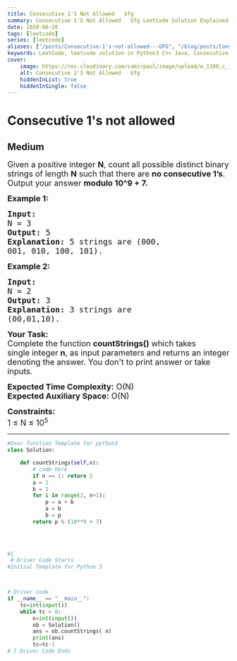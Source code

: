```yaml
---
title: Consecutive 1'S Not Allowed   Gfg
summary: Consecutive 1'S Not Allowed   Gfg LeetCode Solution Explained
date: 2020-06-20
tags: [leetcode]
series: [leetcode]
aliases: ["/posts/Consecutive-1's-not-allowed---GFG", "/blog/posts/Consecutive-1's-not-allowed---GFG", "/Consecutive-1's-not-allowed---GFG"]
keywords: LeetCode, leetcode solution in Python3 C++ Java, Consecutive 1's not allowed - GFG solution
cover:
    image: https://res.cloudinary.com/samirpaul/image/upload/w_1100,c_fit,co_rgb:FFFFFF,l_text:Arial_70_bold:Consecutive 1'S Not Allowed   Gfg/problem-solving.webp
    alt: Consecutive 1'S Not Allowed   Gfg
    hiddenInList: true
    hiddenInSingle: false
---
```



# Consecutive 1's not allowed
## Medium
<div class="problems_problem_content__Xm_eO"><p><span style="font-size:18px">Given a positive integer <strong>N</strong>, count all possible distinct binary strings of length <strong>N</strong> such that there are <strong>no consecutive 1’s</strong>. Output your answer <strong>modulo 10^9 + 7.</strong></span></p>

<p><span style="font-size:18px"><strong>Example 1:</strong></span></p>

<pre><span style="font-size:18px"><strong>Input:
</strong>N = 3
<strong>Output:</strong> 5
<strong>Explanation:</strong> 5 strings are (000,
001, 010, 100, 101).
</span></pre>

<p><span style="font-size:18px"><strong>Example 2:</strong></span></p>

<pre><span style="font-size:18px"><strong>Input:
</strong>N = 2
<strong>Output:</strong> 3
<strong>Explanation:</strong>&nbsp;3 strings are
(00,01,10).
</span></pre>

<p><span style="font-size:18px"><strong>Your Task:</strong><br>
Complete the function <strong>countStrings()</strong>&nbsp;which takes single&nbsp;integer&nbsp;<strong>n</strong>,&nbsp;as input parameters&nbsp;and returns an integer denoting the answer.&nbsp;You don't to print answer or take inputs.&nbsp;</span></p>

<p><span style="font-size:18px"><strong>Expected Time Complexity:</strong>&nbsp;O(N)<br>
<strong>Expected Auxiliary Space:</strong>&nbsp;O(N)</span></p>

<p><span style="font-size:18px"><strong>Constraints:</strong><br>
1 ≤ N ≤ 10<sup>5</sup></span></p>
</div>

---




```python
#User function Template for python3
class Solution:

	def countStrings(self,n):
    	# code here
    	if n == 1: return 2
        a = 1
        b = 2
        for i in range(2, n+1):
            p = a + b
            a = b
            b = p
        return p % (10**9 + 7)
    	
    	


#{ 
 # Driver Code Starts
#Initial Template for Python 3



# Driver code 
if __name__ == "__main__": 		
    tc=int(input())
    while tc > 0:
        n=int(input())
        ob = Solution()
        ans = ob.countStrings( n)
        print(ans)
        tc=tc-1
# } Driver Code Ends
```
